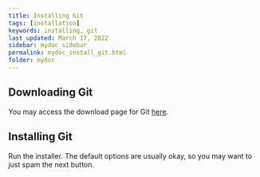 ```yaml
---
title: Installing Git
tags: [installation]
keywords: installing, git
last_updated: March 17, 2022
sidebar: mydoc_sidebar
permalink: mydoc_install_git.html
folder: mydoc
---
```


## Downloading Git

You may access the download page for Git [here](https://git-scm.com/).

## Installing Git

Run the installer. The default options are usually okay, so you may want to just spam the next button.